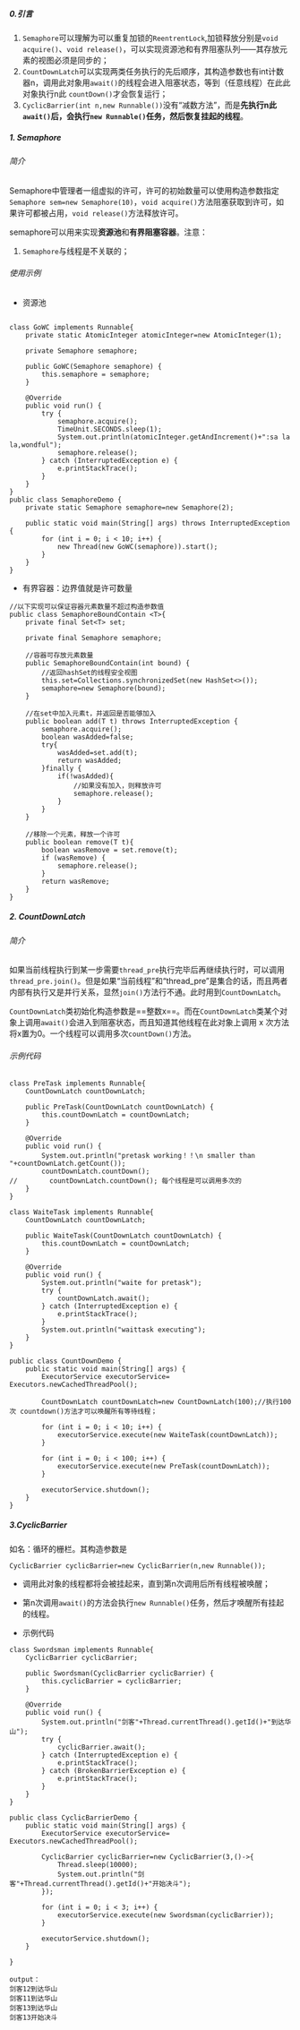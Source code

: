 
##### 0.引言

1. `Semaphore`可以理解为可以重复加锁的`ReentrentLock`,加锁释放分别是`void acquire()`、`void release()`，可以实现资源池和有界阻塞队列——其存放元素的视图必须是同步的；
2. `CountDownLatch`可以实现两类任务执行的先后顺序，其构造参数也有int计数器n，调用此对象用`await()`的线程会进入阻塞状态，等到（任意线程）在此此对象执行n此 `countDown()`才会恢复运行；
3. `CyclicBarrier(int n,new Runnable())`没有“减数方法”，而是**先执行n此`await()`后，会执行`new Runnable()`任务，然后恢复挂起的线程**。



##### 1. Semaphore

###### 简介

Semaphore中管理者一组虚拟的许可，许可的初始数量可以使用构造参数指定`Semaphore sem=new Semaphore(10)`，`void acquire()`方法阻塞获取到许可，如果许可都被占用，`void release()`方法释放许可。


semaphore可以用来实现**资源池**和**有界阻塞容器**。注意：
1. `Semaphore`与线程是不关联的；


###### 使用示例

- 资源池
```

class GoWC implements Runnable{
    private static AtomicInteger atomicInteger=new AtomicInteger(1);

    private Semaphore semaphore;

    public GoWC(Semaphore semaphore) {
        this.semaphore = semaphore;
    }

    @Override
    public void run() {
        try {
            semaphore.acquire();
            TimeUnit.SECONDS.sleep(1);
            System.out.println(atomicInteger.getAndIncrement()+":sa la la,wondful");
            semaphore.release();
        } catch (InterruptedException e) {
            e.printStackTrace();
        }
    }
}
public class SemaphoreDemo {
    private static Semaphore semaphore=new Semaphore(2);

    public static void main(String[] args) throws InterruptedException {
        for (int i = 0; i < 10; i++) {
            new Thread(new GoWC(semaphore)).start();
        }
    }
}
```

- 有界容器：边界值就是许可数量
```
//以下实现可以保证容器元素数量不超过构造参数值
public class SemaphoreBoundContain <T>{
    private final Set<T> set;

    private final Semaphore semaphore;

    //容器可存放元素数量
    public SemaphoreBoundContain(int bound) {
        //返回hashSet的线程安全视图
        this.set=Collections.synchronizedSet(new HashSet<>());
        semaphore=new Semaphore(bound);
    }

    //在set中加入元素t，并返回是否能够加入
    public boolean add(T t) throws InterruptedException {
        semaphore.acquire();
        boolean wasAdded=false;
        try{
            wasAdded=set.add(t);
            return wasAdded;
        }finally {
            if(!wasAdded){
                //如果没有加入，则释放许可
                semaphore.release();
            }
        }
    }
    
    //移除一个元素，释放一个许可
    public boolean remove(T t){
        boolean wasRemove = set.remove(t);
        if (wasRemove) {
            semaphore.release();
        }
        return wasRemove;
    }
}
```

##### 2. CountDownLatch

###### 简介 

如果当前线程执行到某一步需要`thread_pre`执行完毕后再继续执行时，可以调用`thread_pre.join()`。但是如果“当前线程”和“thread_pre”是集合的话，而且两者内部有执行又是并行关系，显然`join()`方法行不通。此时用到`CountDownLatch`。

`CountDownLatch`类初始化构造参数是==整数x==。而在`CountDownLatch`类某个对象上调用`await()`会进入到阻塞状态，而且知道其他线程在此对象上调用 x 次方法将x置为0。一个线程可以调用多次`countDown()`方法。

###### 示例代码

```
class PreTask implements Runnable{
    CountDownLatch countDownLatch;

    public PreTask(CountDownLatch countDownLatch) {
        this.countDownLatch = countDownLatch;
    }

    @Override
    public void run() {
        System.out.println("pretask working！！\n smaller than "+countDownLatch.getCount());
        countDownLatch.countDown();
//        countDownLatch.countDown(); 每个线程是可以调用多次的
    }
}

class WaiteTask implements Runnable{
    CountDownLatch countDownLatch;

    public WaiteTask(CountDownLatch countDownLatch) {
        this.countDownLatch = countDownLatch;
    }

    @Override
    public void run() {
        System.out.println("waite for pretask");
        try {
            countDownLatch.await();
        } catch (InterruptedException e) {
            e.printStackTrace();
        }
        System.out.println("waittask executing");
    }
}

public class CountDownDemo {
    public static void main(String[] args) {
        ExecutorService executorService= Executors.newCachedThreadPool();

        CountDownLatch countDownLatch=new CountDownLatch(100);//执行100次 countdown()方法才可以唤醒所有等待线程；

        for (int i = 0; i < 10; i++) {
            executorService.execute(new WaiteTask(countDownLatch));
        }

        for (int i = 0; i < 100; i++) {
            executorService.execute(new PreTask(countDownLatch));
        }

        executorService.shutdown();
    }
}
```

##### 3.CyclicBarrier

如名：循环的栅栏。其构造参数是

`CyclicBarrier cyclicBarrier=new CyclicBarrier(n,new Runnable());`
- 调用此对象的线程都将会被挂起来，直到第n次调用后所有线程被唤醒；
- 第n次调用`await()`的方法会执行`new Runnable()`任务，然后才唤醒所有挂起的线程。


- 示例代码
```
class Swordsman implements Runnable{
    CyclicBarrier cyclicBarrier;

    public Swordsman(CyclicBarrier cyclicBarrier) {
        this.cyclicBarrier = cyclicBarrier;
    }

    @Override
    public void run() {
        System.out.println("剑客"+Thread.currentThread().getId()+"到达华山");
        try {
            cyclicBarrier.await();
        } catch (InterruptedException e) {
            e.printStackTrace();
        } catch (BrokenBarrierException e) {
            e.printStackTrace();
        }
    }
}

public class CyclicBarrierDemo {
    public static void main(String[] args) {
        ExecutorService executorService= Executors.newCachedThreadPool();

        CyclicBarrier cyclicBarrier=new CyclicBarrier(3,()->{
            Thread.sleep(10000);
            System.out.println("剑客"+Thread.currentThread().getId()+"开始决斗");
        });

        for (int i = 0; i < 3; i++) {
            executorService.execute(new Swordsman(cyclicBarrier));
        }

        executorService.shutdown();
    }
    
}

output：
剑客12到达华山
剑客11到达华山
剑客13到达华山
剑客13开始决斗

```







